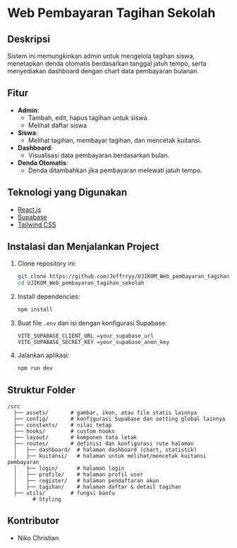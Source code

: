 # Web Pembayaran Tagihan Sekolah

## Deskripsi
Sistem ini memungkinkan admin untuk mengelola tagihan siswa, menetapkan denda otomatis berdasarkan tanggal jatuh tempo, serta menyediakan dashboard dengan chart data pembayaran bulanan.

## Fitur
- **Admin**:
  - Tambah, edit, hapus tagihan untuk siswa.
  - Melihat daftar siswa
- **Siswa**:
  - Melihat tagihan, membayar tagihan, dan mencetak kuitansi.
- **Dashboard**:
  - Visualisasi data pembayaran berdasarkan bulan.
- **Denda Otomatis**:
  - Denda ditambahkan jika pembayaran melewati jatuh tempo.



## Teknologi yang Digunakan
- [React.js](https://reactjs.org/)
- [Supabase](https://supabase.io/)
- [Tailwind CSS](https://tailwindcss.com/)

## Instalasi dan Menjalankan Project
1. Clone repository ini:
   ```sh
   git clone https://github.com/Jeffrryy/UJIKOM_Web_pembayaran_tagihan_sekolah.git
   cd UJIKOM_Web_pembayaran_tagihan_sekolah
   ```
2. Install dependencies:
   ```sh
   npm install
   ```
3. Buat file `.env` dan isi dengan konfigurasi Supabase:
   ```env
   VITE_SUPABASE_CLIENT_URL =your_supabase_url
   VITE_SUPABASE_SECRET_KEY =your_supabase_anon_key
   ```
4. Jalankan aplikasi:
   ```sh
   npm run dev
   ```

## Struktur Folder
```
/src  
  ├── assets/       # gambar, ikon, atau file statis lainnya  
  ├── config/       # konfigurasi Supabase dan setting global lainnya  
  ├── constants/    # nilai tetap 
  ├── hooks/        # custom hooks  
  ├── layout/       # komponen tata letak   
  ├── routes/       # definisi dan konfigurasi rute halaman  
  │   ├── dashboard/  # halaman dashboard (chart, statistik)  
  │   ├── kuitansi/   # halaman untuk melihat/mencetak kuitansi pembayaran  
  │   ├── login/      # halaman login  
  │   ├── profile/    # halaman profil user 
  │   ├── register/   # halaman pendaftaran akun  
  │   ├── tagihan/    # halaman daftar & detail tagihan  
  ├── utils/        # fungsi bantu 
        # Styling
```

## Kontributor
- Niko Christian

